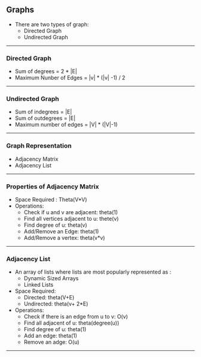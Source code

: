 ## Graphs

- There are two types of graph:
  - Directed Graph
  - Undirected Graph

---

### Directed Graph

- Sum of degrees = 2 \* |E|
- Maximum Nunber of Edges = |v| \* (|v| -1) / 2

---

### Undirected Graph

- Sum of indegrees = |E|
- Sum of outdegrees = |E|
- Maximum number of edges = |V| \* (|V|-1)

---

### Graph Representation

- Adjacency Matrix
- Adjacency List

---

### Properties of Adjacency Matrix

- Space Required : Theta(V\*V)
- Operations:
  - Check if u and v are adjacent: theta(1)
  - Find all vertices adjacent to u: thete(v)
  - Find degree of u: theta(v)
  - Add/Remove an Edge: theta(1)
  - Add/Remove a vertex: theta(v\*v)

---

### Adjacency List

- An array of lists where lists are most popularly represented as :
  - Dynamic Sized Arrays
  - Linked Lists
- Space Required:
  - Directed: theta(V+E)
  - Undirected: theta(v+ 2\*E)
- Operations:
  - Check if there is an edge from u to v: O(v)
  - Find all adjacent of u: theta(degree(u))
  - Find degree of u: theta(1)
  - Add an edge: theta(1)
  - Remove an adge: O(u)

---
